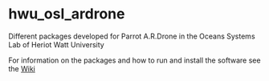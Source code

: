 hwu_osl_ardrone
===============

Different packages developed for Parrot A.R.Drone in the Oceans Systems Lab of Heriot Watt University

For information on the packages and how to run and install the software see the [Wiki](https://github.com/jaraforcadell/hwu_osl_ardrone/wiki)
